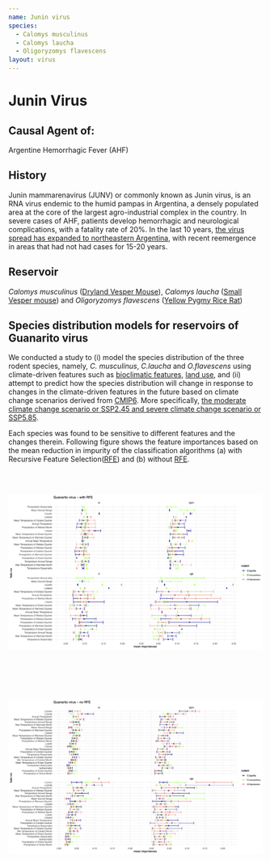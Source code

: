 ```yaml
---
name: Junin virus
species:
  - Calomys musculinus
  - Calomys laucha
  - Oligoryzomys flavescens
layout: virus
---
```


# Junin Virus

## Causal Agent of:
Argentine Hemorrhagic Fever (AHF)

## History
Junin mammarenavirus (JUNV) or commonly known as Junin virus, is an RNA virus endemic to the humid pampas in Argentina, a densely populated area at the core of the largest agro-industrial complex in the country. In severe cases of AHF, patients develop hemorrhagic and neurological complications, with a fatality rate of 20%. In the last 10 years, [the virus spread has expanded to northeastern Argentina](https://www.biorxiv.org/content/10.1101/2024.06.24.600371v1), with recent reemergence in areas that had not had cases for 15-20 years. 

## Reservoir
_Calomys musculinus_ ([Dryland Vesper Mouse](resources?item=calomys_musculinus)), _Calomys laucha_ ([Small Vesper mouse](resources?item=calomys_laucha)) and _Oligoryzomys flavescens_ ([Yellow Pygmy Rice Rat](resources?item=oligoryzomys_flavescens))

## Species distribution models for reservoirs of Guanarito virus

We conducted a study to (i) model the species distribution of the three rodent species, namely, _C. musculinus_, _C.laucha_ and _O.flavescens_ using climate-driven features such as [bioclimatic features](https://www.worldclim.org/data/bioclim.html), [land use](https://lcluc.umd.edu/), and (ii) attempt to predict how the species distribution will change in response to changes in the climate-driven features in the future based on climate change scenarios derived from [CMIP6](https://www.carbonbrief.org/cmip6-the-next-generation-of-climate-models-explained/#:~:text=model%20sensitivity%20values.-,Future%20warming%20in%20CMIP6,-The%20limited%20number). More specifically, [the moderate climate change scenario or SSP2.45 and severe climate change scenario or SSP5.85](https://www.carbonbrief.org/explainer-the-high-emissions-rcp8-5-global-warming-scenario/#:~:text=The%20new%20SSP%20scenarios).

Each species was found to be sensitive to different features and the changes therein. Following figure shows the feature importances based on the mean reduction in impurity of the classification algorithms (a) with Recursive Feature Selection([RFE](https://scikit-learn.org/dev/modules/generated/sklearn.feature_selection.RFE.html)) and (b) without [RFE](https://scikit-learn.org/dev/modules/generated/sklearn.feature_selection.RFE.html).

<br><br>

![Fig a. Feature importances for four classification algorithms respectively with RFE](images/RFE_junin.png)

<br><br><br><br>

![Fig b. Feature importances for four classification algorithms respectively without RFE](images/noRFE_junin.png)

<br><br>
